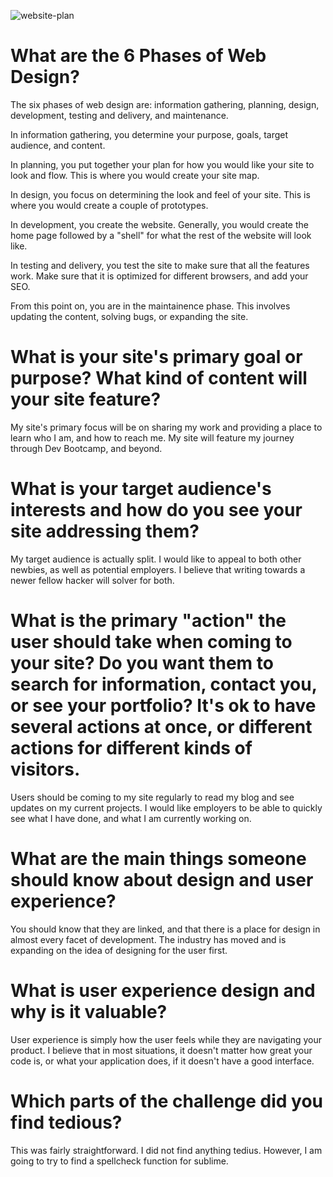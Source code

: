 ![website-plan](/imgs/site-map.png)

# What are the 6 Phases of Web Design?

The six phases of web design are: information gathering, planning, design, development, testing and delivery, and maintenance.

In information gathering, you determine your purpose, goals, target audience, and content. 

In planning, you put together your plan for how you would like your site to look and flow. This is where you would create your site map.

In design, you focus on determining the look and feel of your site. This is where you would create a couple of prototypes.

In development, you create the website. Generally, you would create the home page followed by a "shell" for what the rest of the website will look like.

In testing and delivery, you test the site to make sure that all the features work. Make sure that it is optimized for different browsers, and add your SEO.

From this point on, you are in the maintainence phase. This involves updating the content, solving bugs, or expanding the site.

# What is your site's primary goal or purpose? What kind of content will your site feature?

My site's primary focus will be on sharing my work and providing a place to learn who I am, and how to reach me. My site will feature my journey through Dev Bootcamp, and beyond.

# What is your target audience's interests and how do you see your site addressing them?

My target audience is actually split. I would like to appeal to both other newbies, as well as potential employers. I believe that writing towards a newer fellow hacker will solver for both.

# What is the primary "action" the user should take when coming to your site? Do you want them to search for information, contact you, or see your portfolio? It's ok to have several actions at once, or different actions for different kinds of visitors.

Users should be coming to my site regularly to read my blog and see updates on my current projects. I would like employers to be able to quickly see what I have done, and what I am currently working on.

# What are the main things someone should know about design and user experience?

You should know that they are linked, and that there is a place for design in almost every facet of development. The industry has moved and is expanding on the idea of designing for the user first.

# What is user experience design and why is it valuable? 

User experience is simply how the user feels while they are navigating your product. I believe that in most situations, it doesn't matter how great your code is, or what your application does, if it doesn't have a good interface.

# Which parts of the challenge did you find tedious?

This was fairly straightforward. I did not find anything tedius. However, I am going to try to find a spellcheck function for sublime.